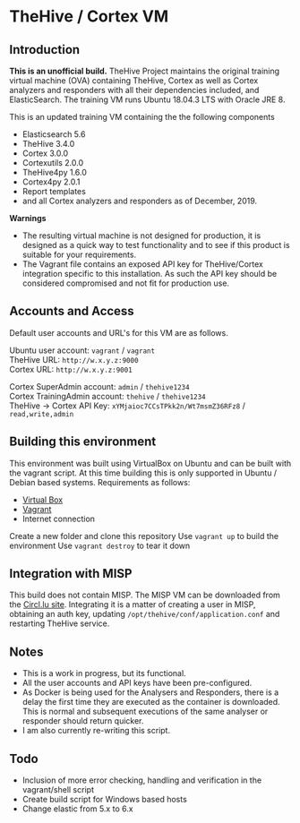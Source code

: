 # TheHive / Cortex VM

## Introduction

**This is an unofficial build.** 
TheHive Project maintains the original training virtual machine (OVA) containing TheHive, Cortex as well as Cortex analyzers and responders with all their dependencies included, and ElasticSearch. The training VM runs Ubuntu 18.04.3 LTS with Oracle JRE 8.

This is an updated training VM containing the the following components

- Elasticsearch 5.6
- TheHive 3.4.0
- Cortex 3.0.0
- Cortexutils 2.0.0  
- TheHive4py 1.6.0
- Cortex4py 2.0.1
- Report templates
- and all Cortex analyzers and responders as of December, 2019.

**Warnings**
- The resulting virtual machine is not designed for production, it is designed as a quick way to test functionality and to see if this product is suitable for your requirements.
- The Vagrant file contains an exposed API key for TheHive/Cortex integration specific to this installation.  As such the API key should be considered compromised and not fit for production use.

## Accounts and Access

Default user accounts and URL's for this VM are as follows.  

Ubuntu user account: `vagrant` / `vagrant`  
TheHive URL: `http://w.x.y.z:9000`  
Cortex URL: `http://w.x.y.z:9001`  

Cortex SuperAdmin account: `admin` / `thehive1234`  
Cortex TrainingAdmin account: `thehive` / `thehive1234`  
TheHive -> Cortex API Key: `xYMjaioc7CCsTPkk2n/Wt7msmZ36RFz8` / `read,write,admin`

## Building this environment

This environment was built using VirtualBox on Ubuntu and can be built with the vagrant script.  At this time building this is only supported in Ubuntu / Debian based systems.  Requirements as follows:

- [Virtual Box](<https://www.virtualbox.org/wiki/Downloads>)
- [Vagrant](<https://www.vagrantup.com/downloads.html>)
- Internet connection

Create a new folder and clone this repository
Use `vagrant up` to build the environment
Use `vagrant destroy` to tear it down

## Integration with MISP

This build does not contain MISP.  The MISP VM can be downloaded from the [Circl.lu site](<https://www.circl.lu/misp-images/latest/>).  Integrating it is a matter of creating a user in MISP, obtaining an auth key, updating `/opt/thehive/conf/application.conf` and restarting TheHive service.

## Notes

- This is a work in progress, but its functional.  
- All the user accounts and API keys have been pre-configured.
- As Docker is being used for the Analysers and Responders, there is a delay the first time they are executed as the container is downloaded.  This is normal and subsequent executions of the same analyser or responder should return quicker.
- I am also currently re-writing this script.


## Todo

- Inclusion of more error checking, handling and verification in the vagrant/shell script
- Create build script for Windows based hosts
- Change elastic from 5.x to 6.x
